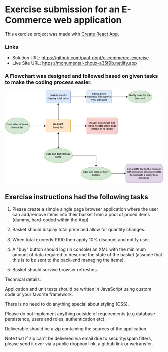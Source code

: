 # Exercise submission for an E-Commerce web application

This exercise project was made with [Create React App](https://github.com/facebook/create-react-app).

### Links

- Solution URL: https://github.com/paul-dont/e-commerce-exercise
- Live Site URL: https://monumental-choux-a35f9b.netlify.app

### A Flowchart was designed and followed based on given tasks to make the coding process easier.

![](./src/design/E-commerce-flowchart.png)

## Exercise instructions had the following tasks

1. Please create a simple single page browser application where the user can add/remove items into their basket from a pool of priced items (dummy, hard-coded within the App).

2. Basket should display total price and allow for quantity changes.

3. When total exceeds €100 then apply 10% discount and notify user.

4. A "buy" button should log (in console) an XML with the minimum amount of data required to describe the state of the basket (assume that this is to be sent to the back-end managing the items).

5. Basket should survive browser refreshes.

Technical details:

Application and unit tests should be written in JavaScript using custom code or your favorite framework.

There is no need to do anything special about styling (CSS).

Please do not implement anything outside of requirements (e.g database persistence, users and roles, authentication etc).

Deliverable should be a zip containing the sources of the application.

Note that if zip can't be delivered via email due to security/spam filters, please send it over via a public dropbox link, a github link or wetransfer.
